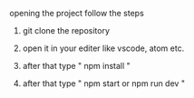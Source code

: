 opening the project follow the steps

1. git clone the repository

2. open it in your editer like vscode, atom etc.

3. after that type " npm install "

4. after that type " npm start  or npm run dev "
